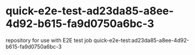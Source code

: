 # quick-e2e-test-ad23da85-a8ee-4d92-b615-fa9d0750a6bc-3
repository for use with E2E test job quick-e2e-test:ad23da85-a8ee-4d92-b615-fa9d0750a6bc-3
